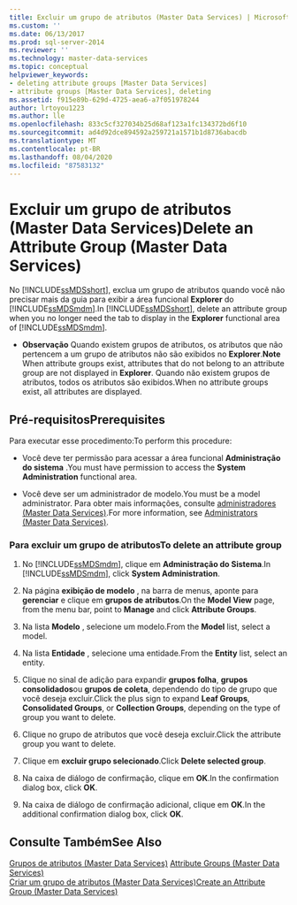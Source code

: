 ```yaml
---
title: Excluir um grupo de atributos (Master Data Services) | Microsoft Docs
ms.custom: ''
ms.date: 06/13/2017
ms.prod: sql-server-2014
ms.reviewer: ''
ms.technology: master-data-services
ms.topic: conceptual
helpviewer_keywords:
- deleting attribute groups [Master Data Services]
- attribute groups [Master Data Services], deleting
ms.assetid: f915e89b-629d-4725-aea6-a7f051978244
author: lrtoyou1223
ms.author: lle
ms.openlocfilehash: 833c5cf327034b25d68af123a1fc134372bd6f10
ms.sourcegitcommit: ad4d92dce894592a259721a1571b1d8736abacdb
ms.translationtype: MT
ms.contentlocale: pt-BR
ms.lasthandoff: 08/04/2020
ms.locfileid: "87583132"
---
```

# <a name="delete-an-attribute-group-master-data-services"></a><span data-ttu-id="eff4d-102">Excluir um grupo de atributos (Master Data Services)</span><span class="sxs-lookup"><span data-stu-id="eff4d-102">Delete an Attribute Group (Master Data Services)</span></span>
  <span data-ttu-id="eff4d-103">No [!INCLUDE[ssMDSshort](../includes/ssmdsshort-md.md)], exclua um grupo de atributos quando você não precisar mais da guia para exibir a área funcional **Explorer** do [!INCLUDE[ssMDSmdm](../includes/ssmdsmdm-md.md)].</span><span class="sxs-lookup"><span data-stu-id="eff4d-103">In [!INCLUDE[ssMDSshort](../includes/ssmdsshort-md.md)], delete an attribute group when you no longer need the tab to display in the **Explorer** functional area of [!INCLUDE[ssMDSmdm](../includes/ssmdsmdm-md.md)].</span></span>  
  
-   <span data-ttu-id="eff4d-104">**Observação** Quando existem grupos de atributos, os atributos que não pertencem a um grupo de atributos não são exibidos no **Explorer**.</span><span class="sxs-lookup"><span data-stu-id="eff4d-104">**Note** When attribute groups exist, attributes that do not belong to an attribute group are not displayed in **Explorer**.</span></span> <span data-ttu-id="eff4d-105">Quando não existem grupos de atributos, todos os atributos são exibidos.</span><span class="sxs-lookup"><span data-stu-id="eff4d-105">When no attribute groups exist, all attributes are displayed.</span></span>  
  
## <a name="prerequisites"></a><span data-ttu-id="eff4d-106">Pré-requisitos</span><span class="sxs-lookup"><span data-stu-id="eff4d-106">Prerequisites</span></span>  
 <span data-ttu-id="eff4d-107">Para executar esse procedimento:</span><span class="sxs-lookup"><span data-stu-id="eff4d-107">To perform this procedure:</span></span>  
  
-   <span data-ttu-id="eff4d-108">Você deve ter permissão para acessar a área funcional **Administração do sistema** .</span><span class="sxs-lookup"><span data-stu-id="eff4d-108">You must have permission to access the **System Administration** functional area.</span></span>  
  
-   <span data-ttu-id="eff4d-109">Você deve ser um administrador de modelo.</span><span class="sxs-lookup"><span data-stu-id="eff4d-109">You must be a model administrator.</span></span> <span data-ttu-id="eff4d-110">Para obter mais informações, consulte [administradores &#40;Master Data Services&#41;](administrators-master-data-services.md).</span><span class="sxs-lookup"><span data-stu-id="eff4d-110">For more information, see [Administrators &#40;Master Data Services&#41;](administrators-master-data-services.md).</span></span>  
  
### <a name="to-delete-an-attribute-group"></a><span data-ttu-id="eff4d-111">Para excluir um grupo de atributos</span><span class="sxs-lookup"><span data-stu-id="eff4d-111">To delete an attribute group</span></span>  
  
1.  <span data-ttu-id="eff4d-112">No [!INCLUDE[ssMDSmdm](../includes/ssmdsmdm-md.md)], clique em **Administração do Sistema**.</span><span class="sxs-lookup"><span data-stu-id="eff4d-112">In [!INCLUDE[ssMDSmdm](../includes/ssmdsmdm-md.md)], click **System Administration**.</span></span>  
  
2.  <span data-ttu-id="eff4d-113">Na página **exibição de modelo** , na barra de menus, aponte para **gerenciar** e clique em **grupos de atributos**.</span><span class="sxs-lookup"><span data-stu-id="eff4d-113">On the **Model View** page, from the menu bar, point to **Manage** and click **Attribute Groups**.</span></span>  
  
3.  <span data-ttu-id="eff4d-114">Na lista **Modelo** , selecione um modelo.</span><span class="sxs-lookup"><span data-stu-id="eff4d-114">From the **Model** list, select a model.</span></span>  
  
4.  <span data-ttu-id="eff4d-115">Na lista **Entidade** , selecione uma entidade.</span><span class="sxs-lookup"><span data-stu-id="eff4d-115">From the **Entity** list, select an entity.</span></span>  
  
5.  <span data-ttu-id="eff4d-116">Clique no sinal de adição para expandir **grupos folha**, **grupos consolidados**ou **grupos de coleta**, dependendo do tipo de grupo que você deseja excluir.</span><span class="sxs-lookup"><span data-stu-id="eff4d-116">Click the plus sign to expand **Leaf Groups**, **Consolidated Groups**, or **Collection Groups**, depending on the type of group you want to delete.</span></span>  
  
6.  <span data-ttu-id="eff4d-117">Clique no grupo de atributos que você deseja excluir.</span><span class="sxs-lookup"><span data-stu-id="eff4d-117">Click the attribute group you want to delete.</span></span>  
  
7.  <span data-ttu-id="eff4d-118">Clique em **excluir grupo selecionado**.</span><span class="sxs-lookup"><span data-stu-id="eff4d-118">Click **Delete selected group**.</span></span>  
  
8.  <span data-ttu-id="eff4d-119">Na caixa de diálogo de confirmação, clique em **OK**.</span><span class="sxs-lookup"><span data-stu-id="eff4d-119">In the confirmation dialog box, click **OK**.</span></span>  
  
9. <span data-ttu-id="eff4d-120">Na caixa de diálogo de confirmação adicional, clique em **OK**.</span><span class="sxs-lookup"><span data-stu-id="eff4d-120">In the additional confirmation dialog box, click **OK**.</span></span>  
  
## <a name="see-also"></a><span data-ttu-id="eff4d-121">Consulte Também</span><span class="sxs-lookup"><span data-stu-id="eff4d-121">See Also</span></span>  
 <span data-ttu-id="eff4d-122">[Grupos de atributos &#40;Master Data Services&#41;](../../2014/master-data-services/attribute-groups-master-data-services.md) </span><span class="sxs-lookup"><span data-stu-id="eff4d-122">[Attribute Groups &#40;Master Data Services&#41;](../../2014/master-data-services/attribute-groups-master-data-services.md) </span></span>  
 [<span data-ttu-id="eff4d-123">Criar um grupo de atributos &#40;Master Data Services&#41;</span><span class="sxs-lookup"><span data-stu-id="eff4d-123">Create an Attribute Group &#40;Master Data Services&#41;</span></span>](../../2014/master-data-services/create-an-attribute-group-master-data-services.md)  
  
  
